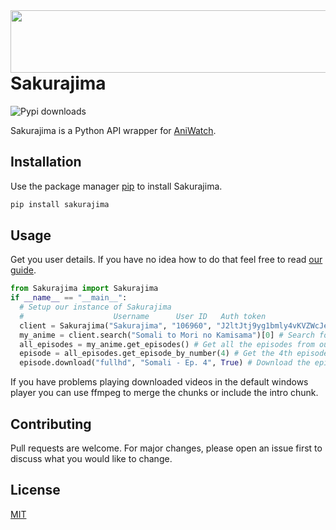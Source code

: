 <img src="./docs/images/logo.png" width="512" height="100" align="right" />

# Sakurajima

![Pypi downloads](https://img.shields.io/pypi/dm/sakurajima?label=Downloads&style=for-the-badge&logo=python)

Sakurajima is a Python API wrapper for [AniWatch](https://aniwatch.me).

## Installation

Use the package manager [pip](https://pip.pypa.io/en/stable/) to install Sakurajima.

```bash
pip install sakurajima
```

## Usage

Get you user details. If you have no idea how to do that feel free to read [our guide](https://github.com/veselysps/Sakurajima/wiki/How-to-get-username,-user-ID,-authorization-token.).

```python
from Sakurajima import Sakurajima
if __name__ == "__main__":
  # Setup our instance of Sakurajima
  #                    Username      User ID   Auth token
  client = Sakurajima("Sakurajima", "106960", "J2ltJtj9yg1bmly4vKVZWcJe7PKlOF05")
  my_anime = client.search("Somali to Mori no Kamisama")[0] # Search for "Somali to Mori no Kamisama" and get the first Anime object in the list
  all_episodes = my_anime.get_episodes() # Get all the episodes from our Anime object
  episode = all_episodes.get_episode_by_number(4) # Get the 4th episode from our all_episodes object, you can also use all_episodes[3]
  episode.download("fullhd", "Somali - Ep. 4", True) # Download the episode in 1080p into "Somali - Ep. 4.mp4" using multiple threads

```

If you have problems playing downloaded videos in the default windows player you can use ffmpeg to merge the chunks or include the intro chunk.

## Contributing

Pull requests are welcome. For major changes, please open an issue first to discuss what you would like to change.

## License

[MIT](https://choosealicense.com/licenses/mit/)
